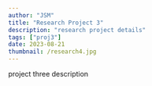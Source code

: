 ```yaml
---
author: "JSM"
title: "Research Project 3"
description: "research project details"
tags: ["proj3"]
date: 2023-08-21
thumbnail: /research4.jpg
---
```

project three description


